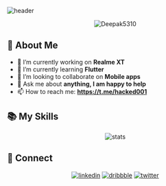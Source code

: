 ![header](https://github.com/Deepak5310/Deepak5310/main/header.png)

<p align="center"> <img src="https://komarev.com/ghpvc/?username=Deepak5310" alt="Deepak5310" /> </p>

## 👦 About Me
- 🔭 I’m currently working on **Realme XT**
- 🌱 I’m currently learning **Flutter**
- 👯 I’m looking to collaborate on **Mobile apps**
- 💬 Ask me about **anything, I am happy to help**
- 📫 How to reach me: **https://t.me/hacked001**

## 📚 My Skills
<p align="center">
  <img src="https://github-readme-stats.vercel.app/api/top-langs/?username=Deepak5310&layout=compact&show_icons=true&theme=dark" alt="stats" /> 
</p>

## 🤝 Connect
<p align="center">
  <a href="https://www.linkedin.com/in/Deepak5310" target="blank"><img align="center" src="https://img.shields.io/badge/LinkedIn-0077B5?style=for-the-badge&logo=linkedin&logoColor=white" alt="linkedin"/></a>
  <a href="https://dribbble.com/Deepak5310" target="blank"><img align="center" src="https://img.shields.io/badge/Dribbble-ea4c89?style=for-the-badge&logo=dribbble&logoColor=white" alt="dribbble"/></a>
  <a href="https://twitter.com/Deepak5310" target="blank"><img align="center" src="https://img.shields.io/badge/Twitter-1DA1F2?style=for-the-badge&logo=twitter&logoColor=white" alt="twitter"/></a>
</p>
